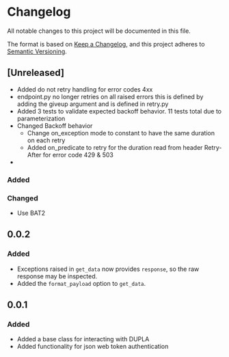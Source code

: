 # Changelog

All notable changes to this project will be documented in this file.

The format is based on [Keep a Changelog](https://keepachangelog.com/en/1.0.0/),
and this project adheres to [Semantic Versioning](https://semver.org/spec/v2.0.0.html).

## [Unreleased]
- Added do not retry handling for error codes 4xx
- endpoint.py no longer retries on all raised errors this is defined by adding the giveup argument and is defined in retry.py
- Added 3 tests to validate expected backoff behavior. 11 tests total due to parameterization
- Changed Backoff behavior
  - Change on_exception mode to constant to have the same duration on each retry 
  - Added on_predicate to retry for the duration read from header Retry-After for error code 429 & 503
- 

### Added
### Changed
 - Use BAT2

## 0.0.2
### Added
- Exceptions raised in `get_data` now provides `response`, so the raw
  response may be inspected.
- Added the `format_payload` option to `get_data`.
## 0.0.1

### Added
- Added a base class for interacting with DUPLA
- Added functionality for json web token authentication
